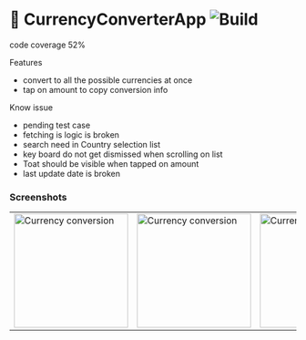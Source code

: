 # 💸 CurrencyConverterApp ![Build](https://github.com/akashkahalkar/CurrencyConverterApp/workflows/Build/badge.svg)
 
code coverage 52%

Features 
- convert to all the possible currencies at once
- tap on amount to copy conversion info

Know issue
- pending test case
- fetching is logic is broken
- search need in Country selection list
- key board do not get dismissed when scrolling on list
- Toat should be visible when tapped on amount
- last update date is broken


### Screenshots
<table>
    <tr>
        <td>
            <img src = "https://github.com/akashkahalkar/CurrencyConverterApp/assets/9389352/fbcc37a4-6646-4505-be42-459ac079ef37" width = 200 alt = "Currency conversion">
        </td>
      <td>
            <img src = "https://github.com/akashkahalkar/CurrencyConverterApp/assets/9389352/067a577a-9040-4b16-9075-5da2b2365b35" width = 200 alt = "Currency conversion">
        </td>
      <td>
            <img src = "https://github.com/akashkahalkar/CurrencyConverterApp/assets/9389352/e661ca88-4269-467a-80ae-46e71105e6f0" width = 200 alt = "Currency conversion">
        </td>
      <td>
            <img src = "https://github.com/akashkahalkar/CurrencyConverterApp/assets/9389352/741fe4e2-ea40-4fd2-a63f-0f53d0ee5c95" width = 200 alt = "Currency conversion">
        </td>
    </tr>
</table>
